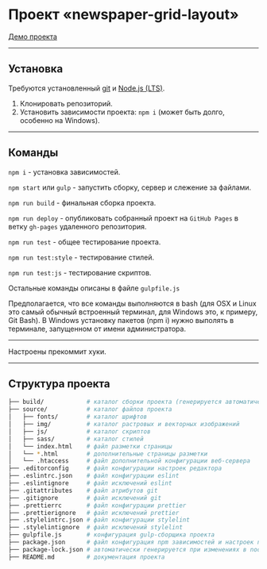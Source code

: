 # Проект «newspaper-grid-layout»

[Демо проекта](https://denyshutsal.github.io/newspaper-grid-layout/)

---

## Установка

Требуются установленный [git](https://git-scm.com/) и [Node.js (LTS)](https://nodejs.org/en/).

1. Клонировать репозиторий.
2. Установить зависимости проекта: `npm i` (может быть долго, особенно на Windows).

---

## Команды

`npm i` - установка зависимостей.

`npm start` или `gulp` - запустить сборку, сервер и слежение за файлами.

`npm run build` - финальная сборка проекта.

`npm run deploy` - опубликовать собранный проект на `GitHub Pages` в ветку `gh-pages` удаленного репозитория.

`npm run test` - общее тестирование проекта.

`npm run test:style` - тестирование стилей.

`npm run test:js` - тестирование скриптов.

Остальные команды описаны в файле `gulpfile.js`

Предполагается, что все команды выполняются в bash (для OSX и Linux это самый обычный встроенный терминал, для Windows это, к примеру, Git Bash). В Windows установку пакетов (npm i) нужно выполять в терминале, запущенном от имени администратора.

---

Настроены прекоммит хуки.

---

## Структура проекта

```bash
├── build/            # каталог сборки проекта (генерируется автоматически)
├── source/           # каталог файлов проекта
│   ├── fonts/        # каталог шрифтов
│   ├── img/          # каталог растровых и векторных изображений
│   ├── js/           # каталог скриптов
│   ├── sass/         # каталог стилей
│   └── index.html    # файл разметки страницы
│   └── *.html        # дополнительные страницы разметки
│   └── .htaccess     # файл дополнительной конфигурации веб-сервера
├── .editorconfig     # файл конфигурации настроек редактора
├── .eslintrc.json    # файл конфигурации eslint
├── .eslintignore     # файл исключений eslint
├── .gitattributes    # файл атрибутов git
├── .gitignore        # файл исключений git
├── .prettierrc       # файл конфигурации prettier
├── .prettierignore   # файл исключений prettier
├── .stylelintrc.json # файл конфигурации stylelint
├── .stylelintignore  # файл исключений stylelint
├── gulpfile.js       # конфигурация gulp-сборщика проекта
├── package.json      # файл конфигурация npm зависимостей и настроек проекта
├── package-lock.json # автоматически генерируется при изменениях в node_modules, либо package.json
├── README.md         # документация проекта
```
